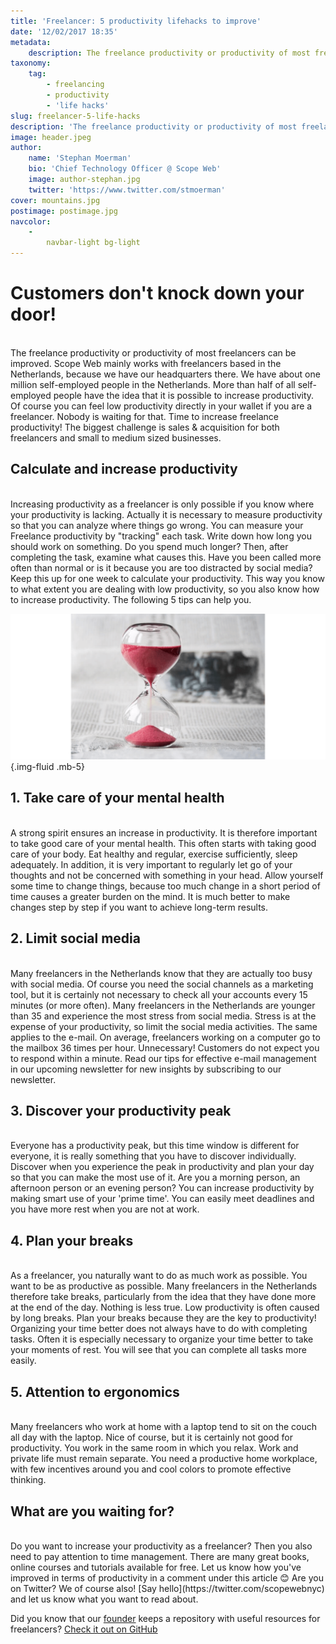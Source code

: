 ```yaml
---
title: 'Freelancer: 5 productivity lifehacks to improve'
date: '12/02/2017 18:35'
metadata:
    description: The freelance productivity or productivity of most freelancers can be improved. Scope Web mainly works with freelancers based in the Netherlands, because we have our headquarters there. We have about one million self-employed people in the Netherlands. More than half of all self-employed people h...
taxonomy:
    tag:
        - freelancing
        - productivity
        - 'life hacks'
slug: freelancer-5-life-hacks
description: 'The freelance productivity or productivity of most freelancers can be improved.'
image: header.jpeg
author:
    name: 'Stephan Moerman'
    bio: 'Chief Technology Officer @ Scope Web'
    image: author-stephan.jpg
    twitter: 'https://www.twitter.com/stmoerman'
cover: mountains.jpg
postimage: postimage.jpg
navcolor:
    -
        navbar-light bg-light
---
```


# Customers don't knock down your door!
<br>
The freelance productivity or productivity of most freelancers can be improved. Scope Web mainly works with freelancers based in the Netherlands, because we have our headquarters there. We have about one million self-employed people in the Netherlands. More than half of all self-employed people have the idea that it is possible to increase productivity. Of course you can feel low productivity directly in your wallet if you are a freelancer. Nobody is waiting for that. Time to increase freelance productivity! The biggest challenge is sales & acquisition for both freelancers and small to medium sized businesses.

## Calculate and increase productivity
<br>
Increasing productivity as a freelancer is only possible if you know where your productivity is lacking. Actually it is necessary to measure productivity so that you can analyze where things go wrong. You can measure your Freelance productivity by "tracking" each task. Write down how long you should work on something. Do you spend much longer? Then, after completing the task, examine what causes this. Have you been called more often than normal or is it because you are too distracted by social media? Keep this up for one week to calculate your productivity. This way you know to what extent you are dealing with low productivity, so you also know how to increase productivity. The following 5 tips can help you.

![Do not be busy - be productive.](a1-time-management.png) {.img-fluid .mb-5}

## 1. Take care of your mental health
<br>
A strong spirit ensures an increase in productivity. It is therefore important to take good care of your mental health. This often starts with taking good care of your body. Eat healthy and regular, exercise sufficiently, sleep adequately. In addition, it is very important to regularly let go of your thoughts and not be concerned with something in your head. Allow yourself some time to change things, because too much change in a short period of time causes a greater burden on the mind. It is much better to make changes step by step if you want to achieve long-term results.

## 2. Limit social media
<br>
Many freelancers in the Netherlands know that they are actually too busy with social media. Of course you need the social channels as a marketing tool, but it is certainly not necessary to check all your accounts every 15 minutes (or more often). Many freelancers in the Netherlands are younger than 35 and experience the most stress from social media. Stress is at the expense of your productivity, so limit the social media activities. The same applies to the e-mail. On average, freelancers working on a computer go to the mailbox 36 times per hour. Unnecessary! Customers do not expect you to respond within a minute. Read our tips for effective e-mail management in our upcoming newsletter for new insights by subscribing to our newsletter.

## 3. Discover your productivity peak
<br>
Everyone has a productivity peak, but this time window is different for everyone, it is really something that you have to discover individually. Discover when you experience the peak in productivity and plan your day so that you can make the most use of it. Are you a morning person, an afternoon person or an evening person? You can increase productivity by making smart use of your 'prime time'. You can easily meet deadlines and you have more rest when you are not at work.

## 4. Plan your breaks
<br>
As a freelancer, you naturally want to do as much work as possible. You want to be as productive as possible. Many freelancers in the Netherlands therefore take breaks, particularly from the idea that they have done more at the end of the day. Nothing is less true. Low productivity is often caused by long breaks. Plan your breaks because they are the key to productivity! Organizing your time better does not always have to do with completing tasks. Often it is especially necessary to organize your time better to take your moments of rest. You will see that you can complete all tasks more easily.

## 5. Attention to ergonomics
<br>
Many freelancers who work at home with a laptop tend to sit on the couch all day with the laptop. Nice of course, but it is certainly not good for productivity. You work in the same room in which you relax. Work and private life must remain separate. You need a productive home workplace, with few incentives around you and cool colors to promote effective thinking.

## What are you waiting for?
<br>
Do you want to increase your productivity as a freelancer? Then you also need to pay attention to time management. There are many great books, online courses and tutorials available for free. Let us know how you've improved in terms of productivity in a comment under this article 😊 Are you on Twitter? We of course also! [Say hello](https://twitter.com/scopewebnyc) and let us know what you want to read about.

Did you know that our [founder](https://www.twitter.com/stmoerman) keeps a repository with useful resources for freelancers? [Check it out on GitHub](https://www.github.com/stmoerman/freelance-kickstart)